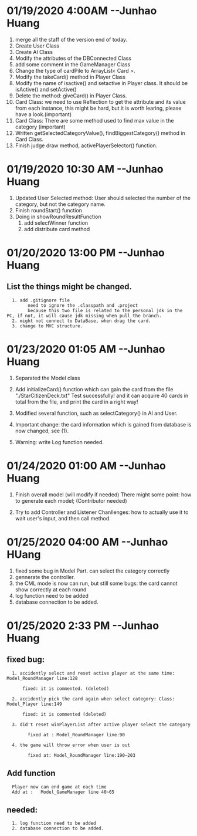 # 01/19/2020 4:00AM   --Junhao Huang
  1. merge all the staff of the version end of today.
  2. Create User Class
  3. Create AI Class
  4. Modify the attributes of the DBConnected Class
  5. add some comment in the GameManager Class
  6. Change the type of cardPile to ArrayList< Card >.
  7. Modify the takeCard() method in Player Class
  8. Modify the name of isactive() and setactive in Player class. It should be isActive() and setActive()
  9. Delete the method: giveCard() in Player Class.
  10. Card Class: we need to use Reflection to get the attribute and its value from each instance, this might be hard, but it is worth learing, please have a look.(important)
  11. Card Class: There are some method used to find max value in the category (important)
  12. Written getSelectedCategoryValue(), findBiggestCategory() method in Card Class.
  13. Finish judge draw method, activePlayerSelector() function.

# 01/19/2020 10:30 AM  --Junhao Huang 
1. Updated User Selected method: User should selected the number of the category, but not the category name.
2. Finish roundStart() function
3. Doing in showRoundResultFunction 
   1. add selectWinner function
   2. add distribute card method

# 01/20/2020 13:00 PM --Junhao Huang
## List the things might be changed.
      1. add .gitignore file
            need to ignore the .classpath and .project
            because this two file is related to the personal jdk in the PC, if not, it will cause jdk missing when pull the branch.
      2. might not connect to DataBase, when drag the card.
      3. change to MVC structure. 

# 01/23/2020 01:05 AM --Junhao Huang
1. Separated the Model class
2. Add initializeCard() function which can gain the card from the file "./StarCitizenDeck.txt"
      Test successfully!
      and it can acquire 40 cards in total from the file, and print the card in a right way!
3. Modified several function, such as selectCategory() in AI and User.

4. Important change:  the card information which is gained from database is now changed, see (1).
5. Warning: write Log function needed. 
      
# 01/24/2020 01:00 AM --Junhao Huang

1. Finish overall model (will modify if needed)
   There might some point:
      how to generate each model; (Contributor needed)

2. Try to add Controller and Listener
   Chanllenges: how to actually use it to wait user's input, and then call method.

# 01/25/2020 04:00 AM --Junhao HUang
1. fixed some bug in Model Part.
       can select the category correctly
2. gennerate the controller.
3. the CML mode is now can run, but still some bugs:
            the card cannot show correctly at each round
4. log function need to be added
5. database connection to be added.

# 01/25/2020 2:33 PM --Junhao Huang

## fixed bug:
      1. accidently select and reset active player at the same time:    Model_RoundManager line:128
     
          fixed: it is commented. (deleted)

      2. accidently pick the card again when select category: Class:    Model_Player line:149 
   
          fixed: it is commented (deleted)

      3. did't reset winPlayerList after active player select the category  
   
            fixed at : Model_RoundManager line:90
      
      4. the game will throw error when user is out
   
            fixed at: Model_RoundManager line:190~203
## Add function
      Player now can end game at each time
      Add at :   Model_GameManager line 40~65

## needed:
      1. log function need to be added
      2. database connection to be added.



